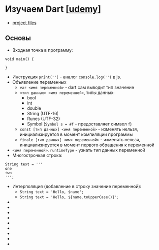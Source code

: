 # Изучаем Dart [[udemy](https://www.udemy.com/course/learndart/learn/lecture/14881652)]

* [project files](https://github.com/Virer2013/Dart-2.5)


## Основы
* Входная точка в программу:
```
void main() {

}
```
* Инструкция `print('')` - аналог `console.log('')` в js.
* Объявление переменных
  * `var <имя переменной>` - dart сам выводит тип значение
  * `<тип данных> <имя переменной>`, типы данных:
    * bool
    * int
    * double
    * String (UTF-16)
    * Runes (UTF-32)
    * Symbol (`Symbol s = #f` - предоставляет символ `f`)
  * `const [тип данных] <имя переменной>` - изменять нельзя, инициализируется в момент компиляции программы
  * `finale [тип данных] <имя переменной>` - изменять нельзя, инициализируется в момент первого обращения к переменной
* `<имя переменной>.runtimeType` - узнать тип данных переменной
* Многострочкая строка:
```
String text = '''
one
two
''';
```
* Интерполяция (добавление в строку значение переменной):
  * `String text = 'Hello, $name';`
  * `String text = 'Hello, ${name.toUpperCase()}';`
* 
* 
* 
* 
* 
* 
* 
* 
*
